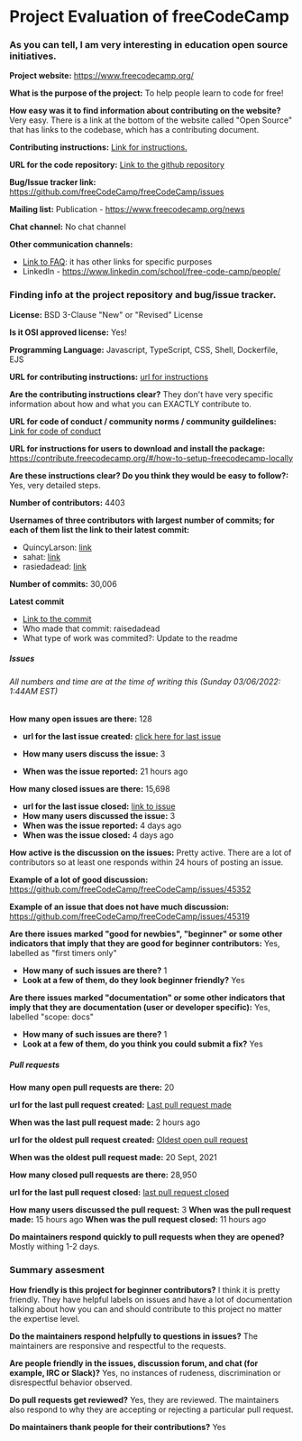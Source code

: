 # Project Evaluation of freeCodeCamp


### As you can tell, I am very interesting in education open source initiatives. 

**Project website:** https://www.freecodecamp.org/

**What is the purpose of the project:** To help people learn to code for free! 

**How easy was it to find information about contributing on the website?** Very easy. There is a link at the bottom of the website called "Open Source" that has links to the codebase, which has a contributing document. 

**Contributing instructions:**
[Link for instructions.](https://contribute.freecodecamp.org/#/) 

**URL for the code repository:** [Link to the github repository](https://github.com/freeCodeCamp/freeCodeCamp)

**Bug/Issue tracker link:** https://github.com/freeCodeCamp/freeCodeCamp/issues

**Mailing list:** Publication - https://www.freecodecamp.org/news 

**Chat channel:** No chat channel

**Other communication channels:** 
* [Link to FAQ](https://www.freecodecamp.org/news/about/): it has other links for specific purposes
* LinkedIn - https://www.linkedin.com/school/free-code-camp/people/



### Finding info at the project repository and bug/issue tracker.

**License:** BSD 3-Clause "New" or "Revised" License

**Is it OSI approved license:** Yes!

**Programming Language:** Javascript, TypeScript, CSS, Shell, Dockerfile, EJS

**URL for contributing instructions:** [url for instructions](https://contribute.freecodecamp.org/#/)

**Are the contributing instructions clear?** They don't have very specific information about how and what you can EXACTLY contribute to.

**URL for code of conduct / community norms / community guildelines:**
[Link for code of conduct](https://www.freecodecamp.org/news/code-of-conduct)

**URL for instructions for users to download and install the package:** https://contribute.freecodecamp.org/#/how-to-setup-freecodecamp-locally

**Are these instructions clear? Do you think they would be easy to follow?:** Yes, very detailed steps.

**Number of contributors:** 4403

**Usernames of three contributors with largest number of commits; for each of them list the link to their latest commit:**
* QuincyLarson: [link](https://github.com/freeCodeCamp/freeCodeCamp/commit/e21e6c1ce6ba3e8fc3c7a637216cfef9789f4e60)
* sahat: [link](https://github.com/freeCodeCamp/freeCodeCamp/commit/2276abb7111c62e8e2e541c8cf62c9a0753378ad)
* rasiedadead: [link](https://github.com/freeCodeCamp/freeCodeCamp/commit/ebdabfbdf4b835a40210b20f89e7810547b6e720)

**Number of commits:** 30,006

**Latest commit**
* [Link to the commit](https://github.com/freeCodeCamp/freeCodeCamp/commit/ebdabfbdf4b835a40210b20f89e7810547b6e720)
* Who made that commit: raisedadead
* What type of work was commited?: Update to the readme


##### Issues 
###### All numbers and time are at the time of writing this (Sunday 03/06/2022: 1:44AM EST)
**How many open issues are there:** 128
* **url for the last issue created:** [click here for last issue](https://github.com/freeCodeCamp/freeCodeCamp/issues/45352)

* **How many users discuss the issue:** 3
* **When was the issue reported:** 21 hours ago

**How many closed issues are there:** 15,698
* **url for the last issue closed:** [link to issue](https://github.com/freeCodeCamp/freeCodeCamp/issues/45309)
* **How many users discussed the issue:** 3
* **When was the issue reported:** 4 days ago
* **When was the issue closed:** 4 days ago

**How active is the discussion on the issues:** Pretty active. There are a lot of contributors so at least one responds within 24 hours of posting an issue. 

**Example of a lot of good discussion:** https://github.com/freeCodeCamp/freeCodeCamp/issues/45352

**Example of an issue that does not have much discussion:** https://github.com/freeCodeCamp/freeCodeCamp/issues/45319

**Are there issues marked "good for newbies", "beginner" or some other indicators that imply that they are good for beginner contributors:** Yes, labelled as "first timers only"
* **How many of such issues are there?** 1
* **Look at a few of them, do they look beginner friendly?** Yes

**Are there issues marked "documentation" or some other indicators that imply that they are documentation (user or developer specific):** Yes, labelled "scope: docs"
* **How many of such issues are there?** 1
* **Look at a few of them, do you think you could submit a fix?** Yes


##### Pull requests
**How many open pull requests are there:** 20

**url for the last pull request created:** [Last pull request made](https://github.com/freeCodeCamp/freeCodeCamp/pull/45355)

**When was the last pull request made:** 2 hours ago

**url for the oldest pull request created:** [Oldest open pull request](https://github.com/freeCodeCamp/freeCodeCamp/pull/43605)

**When was the oldest pull request made:** 20 Sept, 2021

**How many closed pull requests are there:** 28,950

**url for the last pull request closed:** [last pull request closed](https://github.com/freeCodeCamp/freeCodeCamp/pull/45353)

**How many users discussed the pull request:** 3
**When was the pull request made:** 15 hours ago
**When was the pull request closed:** 11 hours ago

**Do maintainers respond quickly to pull requests when they are opened?** Mostly withing 1-2 days. 


### Summary assesment
**How friendly is this project for beginner contributors?** I think it is pretty friendly. They have helpful labels on issues and have a lot of documentation talking about how you can and should contribute to this project no matter the expertise level. 

**Do the maintainers respond helpfully to questions in issues?** The maintainers are responsive and respectful to the requests.

**Are people friendly in the issues, discussion forum, and chat (for example, IRC or Slack)?** Yes, no instances of rudeness, discrimination or disrespectful behavior observed. 

**Do pull requests get reviewed?** Yes, they are reviewed. The maintainers also respond to why they are accepting or rejecting a particular pull request.

**Do maintainers thank people for their contributions?** Yes

